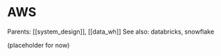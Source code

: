 # AWS

Parents: [[system_design]], [[data_wh]]
See also: databricks, snowflake

(placeholder for now)